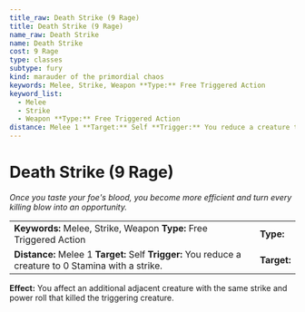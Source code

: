 ```yaml
---
title_raw: Death Strike (9 Rage)
title: Death Strike (9 Rage)
name_raw: Death Strike
name: Death Strike
cost: 9 Rage
type: classes
subtype: fury
kind: marauder of the primordial chaos
keywords: Melee, Strike, Weapon **Type:** Free Triggered Action
keyword_list:
  - Melee
  - Strike
  - Weapon **Type:** Free Triggered Action
distance: Melee 1 **Target:** Self **Trigger:** You reduce a creature to 0 Stamina with a strike.
---
```


# Death Strike (9 Rage)

*Once you taste your foe's blood, you become more efficient and turn every killing blow into an opportunity.*

|                                                                                                       |             |
| :---------------------------------------------------------------------------------------------------- | :---------- |
| **Keywords:** Melee, Strike, Weapon **Type:** Free Triggered Action                                   | **Type:**   |
| **Distance:** Melee 1 **Target:** Self **Trigger:** You reduce a creature to 0 Stamina with a strike. | **Target:** |

**Effect:** You affect an additional adjacent creature with the same strike and power roll that killed the triggering creature.
